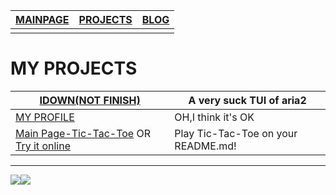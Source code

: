 | [MAINPAGE](https://find-nick.github.io/) | [PROJECTS](https://find-nick.github.io/projects) | [BLOG](https://find-nick.github.io/blog) |
| :--------------------------------------- | :----------------------------------------------- | :--------------------------------------- |
|                                          |                                                  |                                          |

# MY PROJECTS

| [IDOWN(NOT FINISH)](https://github.com/Find-NICK/IDOWN)      | A very suck TUI of aria2            |
| ------------------------------------------------------------ | ----------------------------------- |
| [MY PROFILE](https://github.com/Find-NICK/Find-NICK)         | OH,I think it's OK                  |
| [Main Page-Tic-Tac-Toe](https://github.com/Find-NICK/Tic-Tac-Toe) OR [Try it online](https://find-nick.github.io/projects/tic-tac-toe/) | Play Tic-Tac-Toe on your README.md! |











---

![](https://img.shields.io/badge/MADE%20WITH-MARKDOWN-lightgrey)![](https://img.shields.io/badge/BULIT%20WITH-%E2%9D%A4%EF%B8%8F%E2%80%8DLOVE-red)

